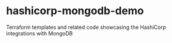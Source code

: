 # hashicorp-mongodb-demo
Terraform templates and related code showcasing the HashiCorp integrations with MongoDB
